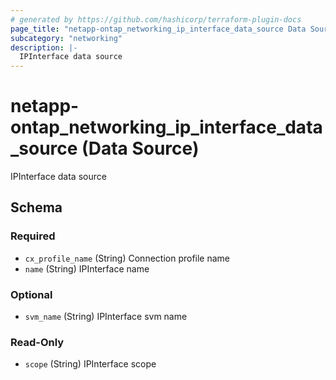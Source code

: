 ```yaml
---
# generated by https://github.com/hashicorp/terraform-plugin-docs
page_title: "netapp-ontap_networking_ip_interface_data_source Data Source - terraform-provider-netapp-ontap"
subcategory: "networking"
description: |-
  IPInterface data source
---
```


# netapp-ontap_networking_ip_interface_data_source (Data Source)

IPInterface data source



<!-- schema generated by tfplugindocs -->
## Schema

### Required

- `cx_profile_name` (String) Connection profile name
- `name` (String) IPInterface name

### Optional

- `svm_name` (String) IPInterface svm name

### Read-Only

- `scope` (String) IPInterface scope


